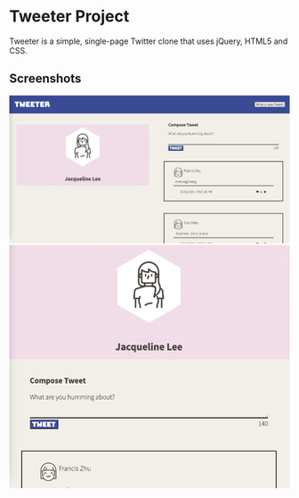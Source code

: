 # Tweeter Project

Tweeter is a simple, single-page Twitter clone that uses jQuery, HTML5 and CSS. 

## Screenshots
!["Screenshot of main page - desktop view"](https://github.com/jacquelinel33/tweeter/blob/main/docs/desktop-view.png)
!["Screenshot of main page - tablet view"](https://github.com/jacquelinel33/tweeter/blob/main/docs/tablet-view.png)
